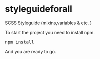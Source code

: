 # styleguideforall
SCSS Styleguide (mixins,variables &amp; etc. )

To start the project you need to install npm.

<pre>npm install</pre>

And you are ready to go.
